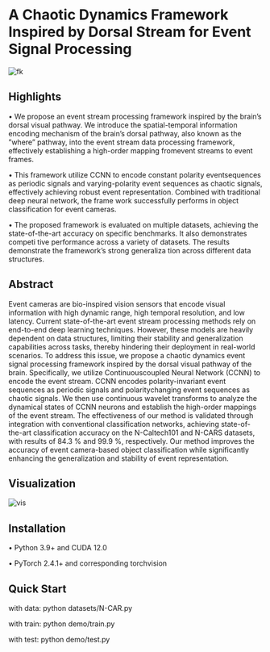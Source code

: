 # A Chaotic Dynamics Framework Inspired by Dorsal Stream for Event Signal Processing
![fk](https://github.com/user-attachments/assets/fd8fca1d-96bb-4e37-933b-cef65bd0c37d)
##  Highlights
• We propose an event stream processing framework inspired by the brain’s dorsal visual pathway. We introduce the spatial-temporal information encoding mechanism of the brain’s dorsal pathway, also known as the ”where” pathway, into the event stream data processing framework, effectively establishing a high-order mapping fromevent streams to event frames.

• This framework utilize CCNN to encode constant polarity eventsequences as periodic signals and varying-polarity event sequences as chaotic signals, effectively achieving robust event representation. Combined with traditional deep neural network, the frame work successfully performs in object classification for event cameras.

• The proposed framework is evaluated on multiple datasets, achieving the state-of-the-art accuracy on specific benchmarks. It also demonstrates competi tive performance across a variety of datasets. The results demonstrate the framework’s strong generaliza tion across different data structures.

## Abstract
Event cameras are bio-inspired vision sensors that encode visual information with high dynamic range, high temporal resolution, and low latency. Current state-of-the-art event stream processing methods rely on end-to-end deep learning techniques. However, these models are heavily dependent on data structures, limiting their stability and generalization capabilities across tasks, thereby hindering their deployment in real-world scenarios. To address this issue, we propose a chaotic dynamics event signal processing framework inspired by the dorsal visual pathway of the brain. Specifically, we utilize Continuouscoupled Neural Network (CCNN) to encode the event stream. CCNN encodes polarity-invariant event sequences as periodic signals and polaritychanging event sequences as chaotic signals. We then use continuous wavelet transforms to analyze the dynamical states of CCNN neurons and establish the high-order mappings of the event stream.
The effectiveness of our method is validated through integration with conventional classification networks, achieving state-of-the-art classification accuracy on the N-Caltech101 and N-CARS datasets, with results of 84.3 % and 99.9 %, respectively. Our method improves the accuracy of event camera-based object classification while significantly enhancing the generalization and stability of event representation.

## Visualization
![vis](https://github.com/user-attachments/assets/2c4fa26f-03fa-4c64-94f7-eea2eab3b512)

## Installation
• Python 3.9+ and CUDA 12.0

• PyTorch 2.4.1+ and corresponding torchvision

## Quick Start
with data:
   python datasets/N-CAR.py

with train:
 python demo/train.py

with test:
 python demo/test.py

